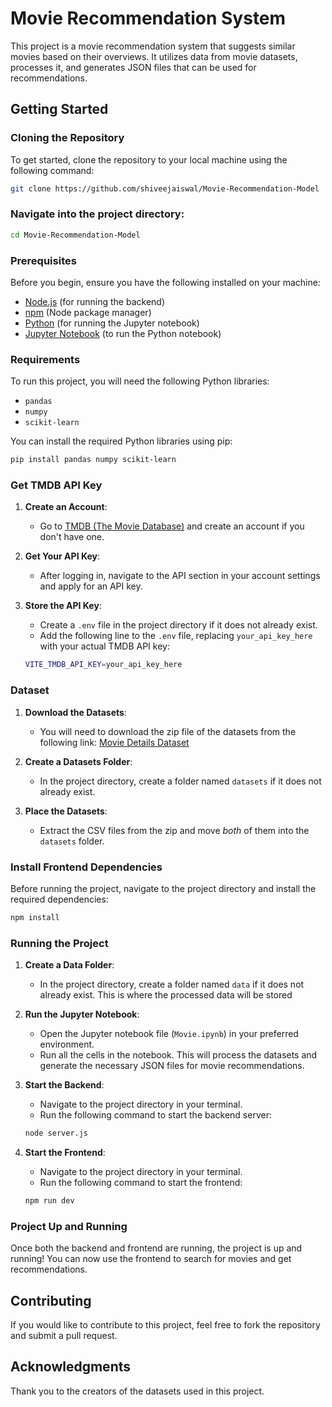 # Movie Recommendation System

This project is a movie recommendation system that suggests similar movies based on their overviews. It utilizes data from movie datasets, processes it, and generates JSON files that can be used for recommendations.

## Getting Started

### Cloning the Repository

To get started, clone the repository to your local machine using the following command:

```bash
git clone https://github.com/shiveejaiswal/Movie-Recommendation-Model
```

### Navigate into the project directory:

```bash
cd Movie-Recommendation-Model
```

### Prerequisites

Before you begin, ensure you have the following installed on your machine:

- [Node.js](https://nodejs.org/) (for running the backend)
- [npm](https://www.npmjs.com/) (Node package manager)
- [Python](https://www.python.org/) (for running the Jupyter notebook)
- [Jupyter Notebook](https://jupyter.org/) (to run the Python notebook)

### Requirements

To run this project, you will need the following Python libraries:

- `pandas`
- `numpy`
- `scikit-learn`

You can install the required Python libraries using pip:

```bash
pip install pandas numpy scikit-learn
```

### Get TMDB API Key

1. **Create an Account**:

   - Go to [TMDB (The Movie Database)](https://www.themoviedb.org/) and create an account if you don't have one.

2. **Get Your API Key**:

   - After logging in, navigate to the API section in your account settings and apply for an API key.

3. **Store the API Key**:

   - Create a `.env` file in the project directory if it does not already exist.
   - Add the following line to the `.env` file, replacing `your_api_key_here` with your actual TMDB API key:

   ```bash
   VITE_TMDB_API_KEY=your_api_key_here
   ```

### Dataset

1. **Download the Datasets**:

   - You will need to download the zip file of the datasets from the following link:
     [Movie Details Dataset](https://www.kaggle.com/datasets/tmdb/tmdb-movie-metadata?select=tmdb_5000_movies.csv)

2. **Create a Datasets Folder**:

   - In the project directory, create a folder named `datasets` if it does not already exist.

3. **Place the Datasets**:
   - Extract the CSV files from the zip and move _both_ of them into the `datasets` folder.

### Install Frontend Dependencies

Before running the project, navigate to the project directory and install the required dependencies:

```bash
npm install
```

### Running the Project

1. **Create a Data Folder**:

   - In the project directory, create a folder named `data` if it does not already exist. This is where the processed data will be stored

2. **Run the Jupyter Notebook**:

   - Open the Jupyter notebook file (`Movie.ipynb`) in your preferred environment.
   - Run all the cells in the notebook. This will process the datasets and generate the necessary JSON files for movie recommendations.

3. **Start the Backend**:

   - Navigate to the project directory in your terminal.
   - Run the following command to start the backend server:

   ```bash
   node server.js
   ```

4. **Start the Frontend**:

   - Navigate to the project directory in your terminal.
   - Run the following command to start the frontend:

   ```bash
   npm run dev
   ```

### Project Up and Running

Once both the backend and frontend are running, the project is up and running! You can now use the frontend to search for movies and get recommendations.

## Contributing

If you would like to contribute to this project, feel free to fork the repository and submit a pull request.

## Acknowledgments

Thank you to the creators of the datasets used in this project.
